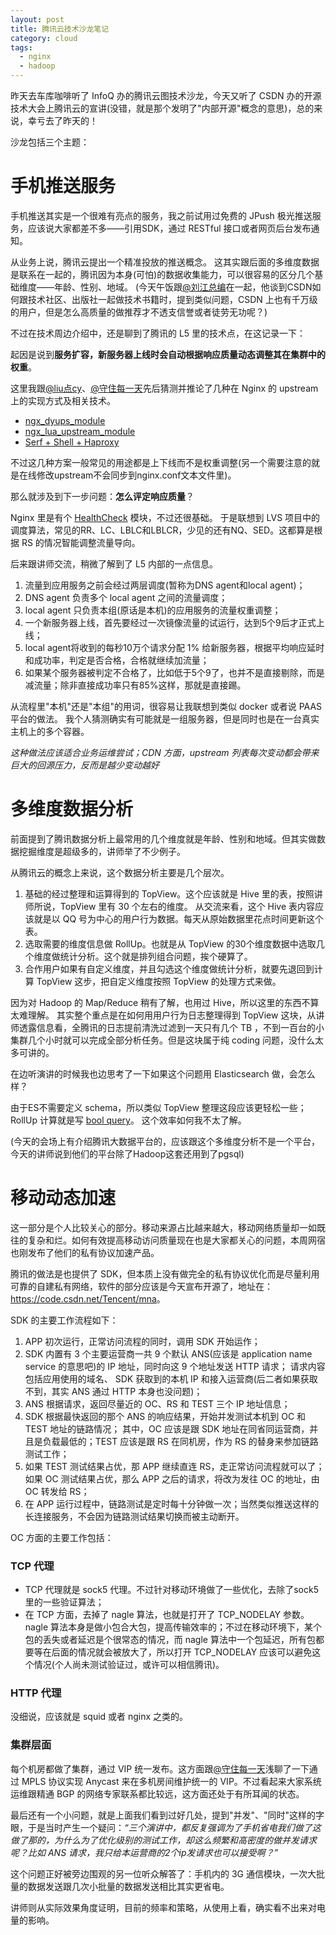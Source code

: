 ```yaml
---
layout: post
title: 腾讯云技术沙龙笔记
category: cloud
tags:
  - nginx
  - hadoop
---
```


昨天去车库咖啡听了 InfoQ 办的腾讯云图技术沙龙，今天又听了 CSDN 办的开源技术大会上腾讯云的宣讲(没错，就是那个发明了"内部开源"概念的意思)，总的来说，幸亏去了昨天的！

沙龙包括三个主题：

手机推送服务
===================

手机推送其实是一个很难有亮点的服务，我之前试用过免费的 JPush 极光推送服务，应该说大家都差不多——引用SDK，通过 RESTful 接口或者网页后台发布通知。

从业务上说，腾讯云提出一个精准投放的推送概念。
这其实跟后面的多维度数据是联系在一起的，腾讯因为本身(可怕)的数据收集能力，可以很容易的区分几个基础维度——年龄、性别、地域。
(今天午饭跟[@刘江总编](http://weibo.com/turingbook)在一起，他谈到CSDN如何跟技术社区、出版社一起做技术书籍时，提到类似问题，CSDN 上也有千万级的用户，但是怎么高质量的做推荐才不透支信誉或者徒劳无功呢？)

不过在技术周边介绍中，还是聊到了腾讯的 L5 里的技术点，在这记录一下：

起因是说到**服务扩容，新服务器上线时会自动根据响应质量动态调整其在集群中的权重**。

这里我跟[@liu点cy](http://weibo.com/liucy1983)、[@守住每一天](http://weibo.com/opendoc)先后猜测并推论了几种在 Nginx 的 upstream 上的实现方式及相关技术。

* [ngx_dyups_module](https://github.com/yzprofile/ngx_http_dyups_module)
* [ngx_lua_upstream_module](https://github.com/agentzh/lua-upstream-nginx-module)
* [Serf + Shell + Haproxy](http://www.centurylinklabs.com/auto-loadbalancing-with-fig-haproxy-and-serf/)

不过这几种方案一般常见的用途都是上下线而不是权重调整(另一个需要注意的就是在线修改upstream不会同步到nginx.conf文本文件里)。

那么就涉及到下一步问题：**怎么评定响应质量**？

Nginx 里是有个 [HealthCheck](https://github.com/cep21/healthcheck_nginx_upstreams) 模块，不过还很基础。
于是联想到 LVS 项目中的调度算法，常见的RR、LC、LBLC和LBLCR，少见的还有NQ、SED。这都算是根据 RS 的情况智能调整流量导向。

后来跟讲师交流，稍微了解到了 L5 内部的一点信息。

1. 流量到应用服务之前会经过两层调度(暂称为DNS agent和local agent)；
2. DNS agent 负责多个 local agent 之间的流量调度；
3. local agent 只负责本组(原话是本机)的应用服务的流量权重调整；
4. 一个新服务器上线，首先要经过一次镜像流量的试运行，达到5个9后才正式上线；
5. local agent将收到的每秒10万个请求分配 1% 给新服务器，根据平均响应延时和成功率，判定是否合格，合格就继续加流量；
6. 如果某个服务器被判定不合格了，比如低于5个9了，也并不是直接剔除，而是减流量；除非直接成功率只有85%这样，那就是直接踢。

从流程里"本机"还是"本组"的用词，很容易让我联想到类似 docker 或者说 PAAS 平台的做法。
我个人猜测确实有可能就是一组服务器，但是同时也是在一台真实主机上的多个容器。

*这种做法应该适合业务运维尝试；CDN 方面，upstream 列表每次变动都会带来巨大的回源压力，反而是越少变动越好*

多维度数据分析
===================

前面提到了腾讯数据分析上最常用的几个维度就是年龄、性别和地域。但其实做数据挖掘维度是超级多的，讲师举了不少例子。

从腾讯云的概念上来说，这个数据分析主要是几个层次。

1. 基础的经过整理和运算得到的 TopView。这个应该就是 Hive 里的表，按照讲师所说，TopView 里有 30 个左右的维度。
   从交流来看，这个 Hive 表内容应该就是以 QQ 号为中心的用户行为数据。每天从原始数据里花点时间更新这个表。
2. 选取需要的维度信息做 RollUp。也就是从 TopView 的30个维度数据中选取几个维度做统计分析。这个就是排列组合问题，挨个硬算了。
3. 合作用户如果有自定义维度，并且勾选这个维度做统计分析，就要先退回到计算 TopView 这步，把自定义维度按照 TopView 的处理方式来做。

因为对 Hadoop 的 Map/Reduce 稍有了解，也用过 Hive，所以这里的东西不算太难理解。
其实整个重点是在如何用用户行为日志整理得到 TopView 这块，从讲师透露信息看，全腾讯的日志提前清洗过滤到一天只有几个 TB ，不到一百台的小集群几个小时就可以完成全部分析任务。但是这块属于纯 coding 问题，没什么太多可讲的。

在边听演讲的时候我也边思考了一下如果这个问题用 Elasticsearch 做，会怎么样？

由于ES不需要定义 schema，所以类似 TopView 整理这段应该更轻松一些；
RollUp 计算就是写 [bool query](http://www.elasticsearch.org/guide/en/elasticsearch/reference/current/query-dsl-bool-query.html)。
这个效率如何我不太了解。

(今天的会场上有介绍腾讯大数据平台的，应该跟这个多维度分析不是一个平台，今天的讲师说到他们的平台除了Hadoop这套还用到了pgsql)

移动动态加速
===================

这一部分是个人比较关心的部分。移动来源占比越来越大，移动网络质量却一如既往的复杂和烂。如何有效提高移动访问质量现在也是大家都关心的问题，本周网宿也刚发布了他们的私有协议加速产品。

腾讯的做法是也提供了 SDK，但本质上没有做完全的私有协议优化而是尽量利用可靠的自建私有网络，软件的部分应该是今天宣布开源了，地址在：<https://code.csdn.net/Tencent/mna>。

SDK 的主要工作流程如下：

1. APP 初次运行，正常访问流程的同时，调用 SDK 开始运作；
2. SDK 内置有 3 个主要运营商一共 9 个默认 ANS(应该是 application name service 的意思吧)的 IP 地址，同时向这 9 个地址发送 HTTP 请求；
   请求内容包括应用使用的域名、 SDK 获取到的本机 IP 和接入运营商(后二者如果获取不到，其实 ANS 通过 HTTP 本身也没问题)；
3. ANS 根据请求，返回尽量近的 OC、RS 和 TEST 三个 IP 地址信息；
4. SDK 根据最快返回的那个 ANS 的响应结果，开始并发测试本机到 OC 和 TEST 地址的链路情况；
   其中，OC 应该是跟 SDK 地址在同省同运营商，并且是负载最低的；TEST 应该是跟 RS 在同机房，作为 RS 的替身来参加链路测试工作；
5. 如果 TEST 测试结果占优，那 APP 继续直连 RS，走正常访问流程就可以了；
   如果 OC 测试结果占优，那么 APP 之后的请求，将改为发往 OC 的地址，由 OC 转发给 RS；
6. 在 APP 运行过程中，链路测试是定时每十分钟做一次；当然类似推送这样的长连接服务，不会因为链路测试结果切换而被主动断开。

OC 方面的主要工作包括：

### TCP 代理

* TCP 代理就是 sock5 代理。不过针对移动环境做了一些优化，去除了sock5里的一些验证算法；
* 在 TCP 方面，去掉了 nagle 算法，也就是打开了 TCP_NODELAY 参数。
  nagle 算法本身是做小包合大包，提高传输效率的；不过在移动环境下，某个包的丢失或者延迟是个很常态的情况，而 nagle 算法中一个包延迟，所有包都要等在后面的情况就会被放大了，所以打开 TCP_NODELAY 应该可以避免这个情况(个人尚未测试验证过，或许可以相信腾讯)。

### HTTP 代理

没细说，应该就是 squid 或者 nginx 之类的。

### 集群层面

每个机房都做了集群，通过 VIP 统一发布。这方面跟[@守住每一天](http://weibo.com/opendoc)浅聊了一下通过 MPLS 协议实现 Anycast 来在多机房间维护统一的 VIP。不过看起来大家系统运维跟精通 BGP 的网络专家联系都比较远，这方面还处于有所耳闻的状态。

最后还有一个小问题，就是上面我们看到过好几处，提到"并发"、"同时"这样的字眼，于是当时产生一个疑问：_“三个演讲中，都反复强调为了手机省电我们做了这做了那的，为什么为了优化级别的测试工作，却这么频繁和高密度的做并发请求呢？比如 ANS 请求，我只给本运营商的2个ip发请求也可以接受啊？”_

这个问题正好被旁边围观的另一位听众解答了：手机内的 3G 通信模块，一次大批量的数据发送跟几次小批量的数据发送相比其实更省电。

讲师则从实际效果角度证明，目前的频率和策略，从使用上看，确实看不出来对电量的影响。

